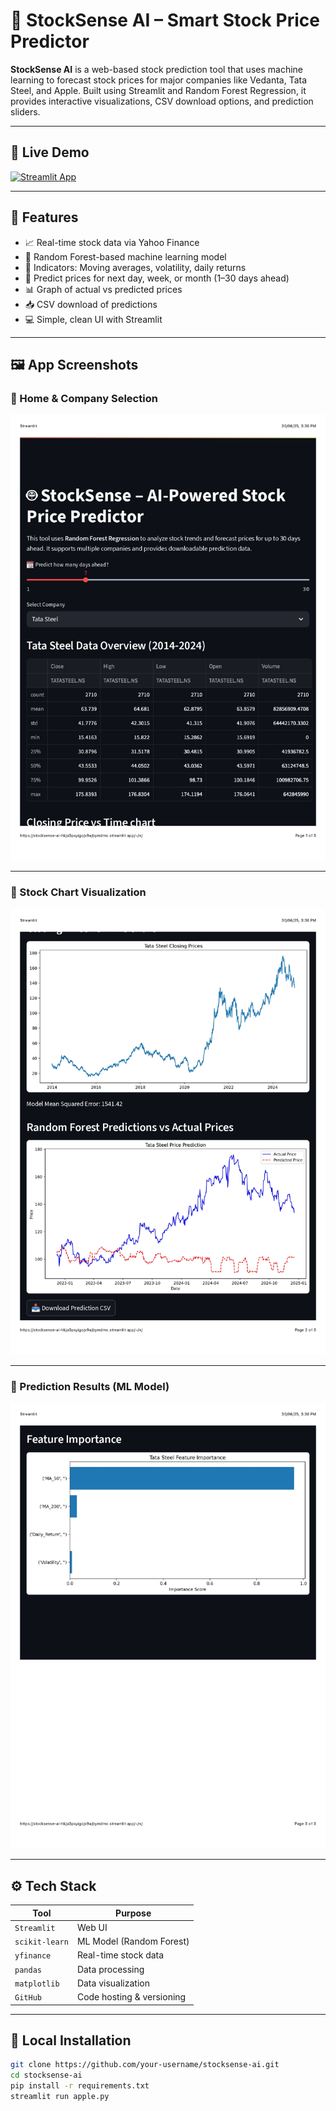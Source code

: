 # 🤖 StockSense AI – Smart Stock Price Predictor

**StockSense AI** is a web-based stock prediction tool that uses machine learning to forecast stock prices for major companies like Vedanta, Tata Steel, and Apple. Built using Streamlit and Random Forest Regression, it provides interactive visualizations, CSV download options, and prediction sliders.

---

## 🚀 Live Demo

[![Streamlit App](https://static.streamlit.io/badges/streamlit_badge_black_white.svg)](https://stocksense-ai-hkja3psyigojv9ajbymdmo.streamlit.app)

---

## 🧠 Features

- 📈 Real-time stock data via Yahoo Finance
- 🤖 Random Forest-based machine learning model
- 🧮 Indicators: Moving averages, volatility, daily returns
- 📆 Predict prices for next day, week, or month (1–30 days ahead)
- 📊 Graph of actual vs predicted prices
- 📥 CSV download of predictions
- 💻 Simple, clean UI with Streamlit

---

## 🖼️ App Screenshots

### 🔹 Home & Company Selection
<img src="Screenshots/screenshot_home.jpg" width="600"/>

---

### 🔹 Stock Chart Visualization
<img src="Screenshots/screenshot_chart.jpg" width="600"/>

---

### 🔹 Prediction Results (ML Model)
<img src="Screenshots/screenshot_prediction.jpg" width="600"/>

---

## ⚙️ Tech Stack

| Tool            | Purpose                       |
|-----------------|-------------------------------|
| `Streamlit`     | Web UI                        |
| `scikit-learn`  | ML Model (Random Forest)      |
| `yfinance`      | Real-time stock data          |
| `pandas`        | Data processing               |
| `matplotlib`    | Data visualization            |
| `GitHub`        | Code hosting & versioning     |

---

## 🧪 Local Installation

```bash
git clone https://github.com/your-username/stocksense-ai.git
cd stocksense-ai    
pip install -r requirements.txt
streamlit run apple.py
